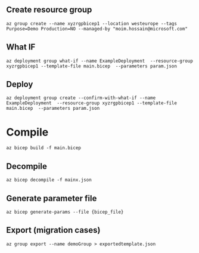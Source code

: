 
## Create resource group
```
az group create --name xyzrgpbicep1 --location westeurope --tags Purpose=Demo Production=NO --managed-by "moim.hossain@microsoft.com"
```

## What IF
```
az deployment group what-if --name ExampleDeployment  --resource-group xyzrgpbicep1 --template-file main.bicep  --parameters param.json
```

## Deploy
```
az deployment group create --confirm-with-what-if --name ExampleDeployment  --resource-group xyzrgpbicep1 --template-file main.bicep  --parameters param.json
```



# Compile

```
az bicep build -f main.bicep
```

## Decompile

```
az bicep decompile -f mainx.json
```

## Generate parameter file

```
az bicep generate-params --file {bicep_file}
```


## Export (migration cases)
```
az group export --name demoGroup > exportedtemplate.json
```

